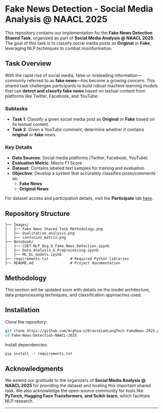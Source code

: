 # **Fake News Detection - Social Media Analysis @ NAACL 2025**  

This repository contains our implementation for the **Fake News Detection Shared Task**, organized as part of **Social Media Analysis @ NAACL 2025**. The goal of this task is to classify social media posts as **Original** or **Fake**, leveraging NLP techniques to combat misinformation.  

## **Task Overview**  

With the rapid rise of social media, false or misleading information—commonly referred to as **fake news**—has become a growing concern. This shared task challenges participants to build robust machine learning models that can **detect and classify fake news** based on textual content from platforms like Twitter, Facebook, and YouTube.  

### **Subtasks**  

- **Task 1**: Classify a given social media post as **Original** or **Fake** based on its textual content.  
- **Task 2**: Given a YouTube comment, determine whether it contains **original** or **fake** news.  

### **Key Details**  

- **Data Sources**: Social media platforms (Twitter, Facebook, YouTube)  
- **Evaluation Metric**: Macro F1 Score  
- **Dataset**: Contains labeled text samples for training and evaluation  
- **Objective**: Develop a system that accurately classifies posts/comments as:  
  - **Fake News**  
  - **Original News**  

For dataset access and participation details, visit the **Participate** tab [here](https://codalab.lisn.upsaclay.fr/competitions/20698).  

## **Repository Structure**  

```
├── Images/
│   ├── Fake News Shared Task Methodology.png
│   ├── Qualitative_analysis.png
│   ├── confusion_matrix.png
├── Notebook/
│   ├── CUET-NLP_Big_O_Fake_News_Detection.ipynb
│   ├── Data_Analysis_&_Preprocessing.ipynb
│   ├── ML_DL_models.ipynb
├── requirements.txt          # Required Python libraries
├── README.md                 # Project documentation
```

## **Methodology**  

This section will be updated soon with details on the model architecture, data preprocessing techniques, and classification approaches used.  

## **Installation**  

Clone the repository:  

```bash
git clone https://github.com/Arghya-n/DravidianLangTech-FakeNews-2025.git
cd Fake-News-Detection-NAACL-2025
```

Install dependencies:  

```bash
pip install -r requirements.txt
```

## **Acknowledgments**  

We extend our gratitude to the organizers of **Social Media Analysis @ NAACL 2025** for providing the dataset and hosting this important shared task. We also acknowledge the open-source community for tools like **PyTorch, Hugging Face Transformers, and Scikit-learn**, which facilitate NLP research.  

---

